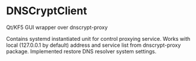 # DNSCryptClient
Qt/KF5 GUI wrapper over dnscrypt-proxy

Contains systemd instantiated unit for control proxying service.
Works with local (127.0.0.1 by default) address and service list from
dnscrypt-proxy package. Implemented restore DNS resolver system settings.
